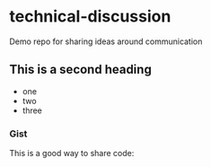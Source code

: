 # technical-discussion
Demo repo for sharing ideas around communication

## This is a second heading 

* one
* two
* three

### Gist

This is a good way to share code: <script src="https://gist.github.com/satish-engineer/04a042e0eaa25399dbddc0e1249e4f35.js"></script>
